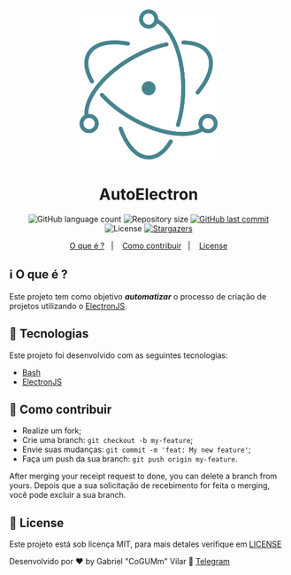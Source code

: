 <h1 align="center">
    <img alt="#Delicinha" title="AutoElectron" src=".github/electron.png" width="250px" />
</h1>

<h1 align="center"><b>AutoElectron</b></h1>

<p align="center">
  <img alt="GitHub language count" src="https://img.shields.io/github/languages/count/cogumm/AutoElectron?color=%2304D361">

  <img alt="Repository size" src="https://img.shields.io/github/repo-size/cogumm/AutoElectron">

  <a href="https://github.com/cogumm/AutoElectron/commits/master">
    <img alt="GitHub last commit" src="https://img.shields.io/github/last-commit/cogumm/AutoElectron">
  </a>

  <img alt="License" src="https://img.shields.io/badge/license-MIT-brightgreen">
   <a href="https://github.com/cogumm/AutoElectron/stargazers">
    <img alt="Stargazers" src="https://img.shields.io/github/stars/cogumm/AutoElectron?style=social">
  </a>
</p>

<p align="center">
  <a href="#information_source-o-que-%C3%A9-">O que é ?</a>&nbsp;&nbsp;&nbsp;|&nbsp;&nbsp;&nbsp;
  <a href="#-como-contribuir">Como contribuir</a>&nbsp;&nbsp;&nbsp;|&nbsp;&nbsp;&nbsp;
  <a href="#memo-license">License</a>
</p>

## :information_source: O que é ?

Este projeto tem como objetivo **_automatizar_** o processo de criação de projetos utilizando o [ElectronJS][electron].

## :rocket: Tecnologias

Este projeto foi desenvolvido com as seguintes tecnologias:

-   [Bash][bash]
-   [ElectronJS][electron]

## 🤔 Como contribuir

-   Realize um fork;
-   Crie uma branch: `git checkout -b my-feature`;
-   Envie suas mudanças: `git commit -m 'feat: My new feature'`;
-   Faça um push da sua branch: `git push origin my-feature`.

After merging your receipt request to done, you can delete a branch from yours.
Depois que a sua solicitação de recebimento for feita o merging, você pode excluir a sua branch.

## :memo: License

Este projeto está sob licença MIT, para mais detales verifique em [LICENSE](LICENSE)

Desenvolvido por ♥ by Gabriel "CoGUMm" Vilar :wave: [Telegram][telegram]

[electron]: https://www.electronjs.org/
[bash]: "https://en.wikipedia.org/wiki/Bash_(Unix_shell)"
[telegram]: https://t.me/CoGUMm
